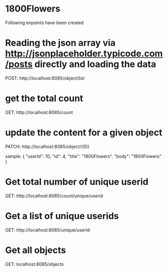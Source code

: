 # 1800Flowers
Following enpoints have been created

# Reading the json array via http://jsonplaceholder.typicode.com/posts directly and loading the data
POST: http://localhost:8085/object/list

# get the total count
GET: http://localhost:8085/count

# update the content for a given object
PATCH: http://localhost:8085/object/{ID}

sample:
{
    "userId": 10,
    "id": 4,
    "title": "1800Flowers",
    "body": "1800Flowers"
}

# Get total number of unique userid 
GET: http://localhost:8085/count/unique/userid

# Get a list of unique userids
GET: http://localhost:8085/unique/userid

# Get all objects
GET: localhost:8085/objects